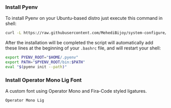 ### Install Pyenv

To install Pyenv on your Ubuntu-based distro just execute this command in shell:

```bash
curl -L https://raw.githubusercontent.com/MehediBijoy/system-configure/main/linux/pyenv-installer.sh | bash
```

After the installation will be completed the script will automatically add these lines at the beginning of your `.bashrc` file, and will restart your shell:

```bash
export PYENV_ROOT="$HOME/.pyenv"
export PATH="$PYENV_ROOT/bin:$PATH"
eval "$(pyenv init --path)"
```

### Install Operator Mono Lig Font
A custom font using Operator Mono and Fira-Code styled ligatures.
```bash
Operator Mono Lig
```
